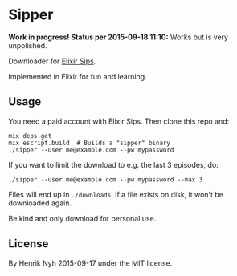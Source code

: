 # Sipper

**Work in progress! Status per 2015-09-18 11:10:** Works but is very unpolished.

Downloader for [Elixir Sips](http://elixirsips.com/).

Implemented in Elixir for fun and learning.


## Usage

You need a paid account with Elixir Sips. Then clone this repo and:

    mix deps.get
    mix escript.build  # Builds a "sipper" binary
    ./sipper --user me@example.com --pw mypassword

If you want to limit the download to e.g. the last 3 episodes, do:

    ./sipper --user me@example.com --pw mypassword --max 3

Files will end up in `./downloads`. If a file exists on disk, it won't be downloaded again.

Be kind and only download for personal use.


## License

By Henrik Nyh 2015-09-17 under the MIT license.
